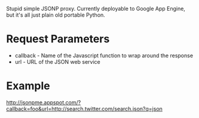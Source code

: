 Stupid simple JSONP proxy. Currently deployable to Google App Engine, but it's
all just plain old portable Python.

Request Parameters
==================

* callback - Name of the Javascript function to wrap around the response
* url      - URL of the JSON web service

Example
=======

http://jsonpme.appspot.com/?callback=foo&url=http://search.twitter.com/search.json?q=json
